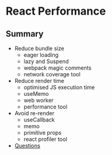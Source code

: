 # React Performance

## Summary

- Reduce bundle size
  - eager loading
  - lazy and Suspend
  - webpack magic comments
  - network coverage tool
- Reduce render time
  - optimised JS execution time
  - useMemo
  - web worker
  - performance tool
- Avoid re-render
  - useCallback
  - memo
  - primitive props
  - react profiler tool
- [Questions](https://www.notion.so/chesterheng/React-Performance-3a65b8935e2b4b1db0598da6129b2cc2) 
